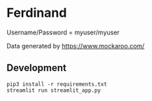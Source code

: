 Ferdinand
=========

Username/Password = myuser/myuser

Data generated by https://www.mockaroo.com/

Development
-----------

```console
pip3 install -r requirements.txt
streamlit run streamlit_app.py
```
